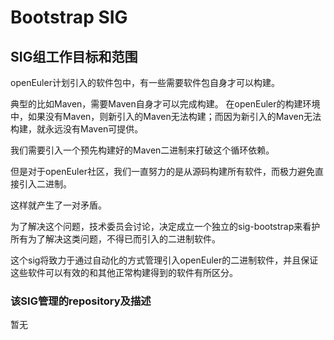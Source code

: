 
# Bootstrap SIG

## SIG组工作目标和范围

openEuler计划引入的软件包中，有一些需要软件包自身才可以构建。

典型的比如Maven，需要Maven自身才可以完成构建。
在openEuler的构建环境中，如果没有Maven，则新引入的Maven无法构建；而因为新引入的Maven无法构建，就永远没有Maven可提供。

我们需要引入一个预先构建好的Maven二进制来打破这个循环依赖。

但是对于openEuler社区，我们一直努力的是从源码构建所有软件，而极力避免直接引入二进制。

这样就产生了一对矛盾。

为了解决这个问题，技术委员会讨论，决定成立一个独立的sig-bootstrap来看护所有为了解决这类问题，不得已而引入的二进制软件。

这个sig将致力于通过自动化的方式管理引入openEuler的二进制软件，并且保证这些软件可以有效的和其他正常构建得到的软件有所区分。

### 该SIG管理的repository及描述

暂无
